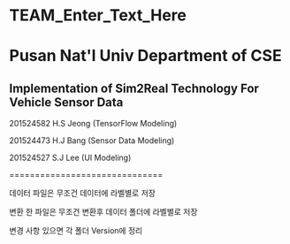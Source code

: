 # TEAM_Enter_Text_Here
<h1>Pusan Nat'l Univ Department of CSE</h1>
<h2>Implementation of Sim2Real Technology For Vehicle Sensor Data</h2>

201524582 H.S Jeong (TensorFlow Modeling)

201524473 H.J Bang (Sensor Data Modeling)

201524527 S.J Lee (UI Modeling)

==============================

데이터 파일은 무조건 데이터에 라벨별로 저장

변환 한 파일은 무조건 변환후 데이터 폴더에 라벨별로 저장

변경 사항 있으면 각 폴더 Version에 정리
